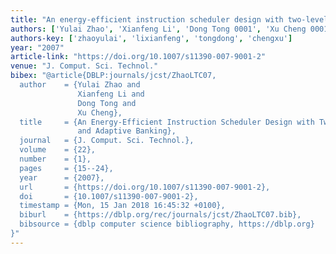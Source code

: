```yaml
---
title: "An energy-efficient instruction scheduler design with two-level shelving and adaptive banking"
authors: ['Yulai Zhao', 'Xianfeng Li', 'Dong Tong 0001', 'Xu Cheng 0001']
authors-key: ['zhaoyulai', 'lixianfeng', 'tongdong', 'chengxu']
year: "2007"
article-link: "https://doi.org/10.1007/s11390-007-9001-2"
venue: "J. Comput. Sci. Technol."
bibex: "@article{DBLP:journals/jcst/ZhaoLTC07,
  author    = {Yulai Zhao and
               Xianfeng Li and
               Dong Tong and
               Xu Cheng},
  title     = {An Energy-Efficient Instruction Scheduler Design with Two-Level Shelving
               and Adaptive Banking},
  journal   = {J. Comput. Sci. Technol.},
  volume    = {22},
  number    = {1},
  pages     = {15--24},
  year      = {2007},
  url       = {https://doi.org/10.1007/s11390-007-9001-2},
  doi       = {10.1007/s11390-007-9001-2},
  timestamp = {Mon, 15 Jan 2018 16:45:32 +0100},
  biburl    = {https://dblp.org/rec/journals/jcst/ZhaoLTC07.bib},
  bibsource = {dblp computer science bibliography, https://dblp.org}
}"
---
```

